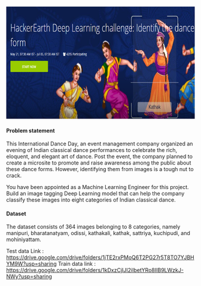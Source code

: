 
<p><img src="https://github.com/parinith/Identify_the_dance-FastAI-/blob/master/dance2.PNG" width="600" height="300"></p>

<h4>Problem statement</h4>

This International Dance Day, an event management company organized an evening of Indian classical dance performances to celebrate the rich, eloquent, and elegant art of dance. Post the event, the company planned to create a microsite to promote and raise awareness among the public about these dance forms. However, identifying them from images is a tough nut to crack.

You have been appointed as a Machine Learning Engineer for this project. Build an image tagging Deep Learning model that can help the company classify these images into eight categories of Indian classical dance.

<h4>Dataset</h4>


The dataset consists of 364 images belonging to 8 categories, namely manipuri, bharatanatyam, odissi, kathakali, kathak, sattriya, kuchipudi, and mohiniyattam.

Test data Link : https://drive.google.com/drive/folders/1jTE2rxPMoQ6T2PG27r5T8TO7YJBHYM9W?usp=sharing
Train data link : https://drive.google.com/drive/folders/1kDxzCjIJI2iIbetYRo8IIB9LWzkJ-NWy?usp=sharing

